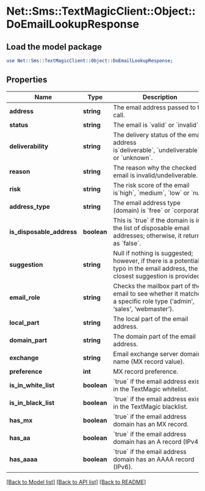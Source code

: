 # Net::Sms::TextMagicClient::Object::DoEmailLookupResponse

## Load the model package
```perl
use Net::Sms::TextMagicClient::Object::DoEmailLookupResponse;
```

## Properties
Name | Type | Description | Notes
------------ | ------------- | ------------- | -------------
**address** | **string** | The email address passed to the call. | 
**status** | **string** | The email is &#x60;valid&#x60; or &#x60;invalid&#x60;. | 
**deliverability** | **string** | The delivery status of the email address is&#x60;deliverable&#x60;, &#x60;undeliverable&#x60;. or &#x60;unknown&#x60;. | 
**reason** | **string** | The reason why the checked email is invalid/undeliverable. | 
**risk** | **string** | The risk score of the email is&#x60;high&#x60;, &#x60;medium&#x60;, &#x60;low&#x60; or &#x60;null&#x60;. | 
**address_type** | **string** | The email address type (domain) is &#x60;free&#x60; or &#x60;corporate&#x60;. | 
**is_disposable_address** | **boolean** | This is &#x60;true&#x60; if the domain is in the list of disposable email addresses; otherwise, it returns as &#x60;false&#x60;. | 
**suggestion** | **string** | Null if nothing is suggested; however, if there is a potential typo in the email address, the closest suggestion is provided. | 
**email_role** | **string** | Checks the mailbox part of the email to see whether it matches a specific role type (‘admin’, ‘sales’, ‘webmaster’). | 
**local_part** | **string** | The local part of the email address. | 
**domain_part** | **string** | The domain part of the email address. | 
**exchange** | **string** | Email exchange server domain name (MX record value). | 
**preference** | **int** | MX record preference. | 
**is_in_white_list** | **boolean** | &#x60;true&#x60; if the email address exists in the TextMagic whitelist.  | 
**is_in_black_list** | **boolean** | &#x60;true&#x60; if the email address exists in the TextMagic blacklist.  | 
**has_mx** | **boolean** | &#x60;true&#x60; if the email address domain has an MX record.  | 
**has_aa** | **boolean** | &#x60;true&#x60; if the email address domain has an A record (IPv4).  | 
**has_aaaa** | **boolean** | &#x60;true&#x60; if the email address domain has an AAAA record (IPv6).  | 

[[Back to Model list]](../README.md#documentation-for-models) [[Back to API list]](../README.md#documentation-for-api-endpoints) [[Back to README]](../README.md)


